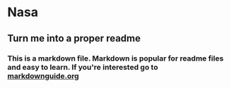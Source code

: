 # Nasa
## Turn me into a proper readme

### This is a markdown file.  Markdown is popular for readme files and easy to learn. If you're interested go to [markdownguide.org](https://www.markdownguide.org/basic-syntax/)
